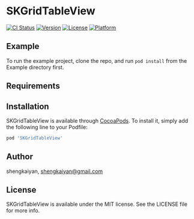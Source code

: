 # SKGridTableView

[![CI Status](https://img.shields.io/travis/shengkaiyan/SKGridTableView.svg?style=flat)](https://travis-ci.org/shengkaiyan/SKGridTableView)
[![Version](https://img.shields.io/cocoapods/v/SKGridTableView.svg?style=flat)](https://cocoapods.org/pods/SKGridTableView)
[![License](https://img.shields.io/cocoapods/l/SKGridTableView.svg?style=flat)](https://cocoapods.org/pods/SKGridTableView)
[![Platform](https://img.shields.io/cocoapods/p/SKGridTableView.svg?style=flat)](https://cocoapods.org/pods/SKGridTableView)

## Example

To run the example project, clone the repo, and run `pod install` from the Example directory first.

## Requirements

## Installation

SKGridTableView is available through [CocoaPods](https://cocoapods.org). To install
it, simply add the following line to your Podfile:

```ruby
pod 'SKGridTableView'
```

## Author

shengkaiyan, shengkaiyan@gmail.com

## License

SKGridTableView is available under the MIT license. See the LICENSE file for more info.
